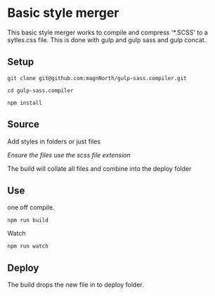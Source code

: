 # Basic style merger

This basic style merger works to compile and compress '*.SCSS' to a sytles.css file. 
This is done with gulp and gulp sass and gulp concat. 

## Setup 

```
git clone git@github.com:magnNorth/gulp-sass.compiler.git

cd gulp-sass.compiler

npm install 
```

## Source

   Add styles in folders or just files
   
   _Ensure the files use the scss file extension_
   
   The build will collate all files and combine into the deploy folder


## Use

one off compile.

```
npm run build 
```

Watch 

```
npm run watch
```


## Deploy

The build drops the new file in to deploy folder.
